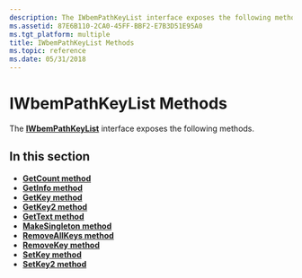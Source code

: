 ```yaml
---
description: The IWbemPathKeyList interface exposes the following methods.
ms.assetid: 87E6B110-2CA0-45FF-BBF2-E7B3D51E95A0
ms.tgt_platform: multiple
title: IWbemPathKeyList Methods
ms.topic: reference
ms.date: 05/31/2018
---
```


# IWbemPathKeyList Methods

The [**IWbemPathKeyList**](/windows/desktop/api/Wmiutils/nn-wmiutils-iwbempathkeylist) interface exposes the following methods.

## In this section

-   [**GetCount method**](/windows/desktop/api/Wmiutils/nf-wmiutils-iwbempathkeylist-getcount)
-   [**GetInfo method**](/windows/desktop/api/Wmiutils/nf-wmiutils-iwbempathkeylist-getinfo)
-   [**GetKey method**](/windows/desktop/api/Wmiutils/nf-wmiutils-iwbempathkeylist-getkey)
-   [**GetKey2 method**](/windows/desktop/api/Wmiutils/nf-wmiutils-iwbempathkeylist-getkey2)
-   [**GetText method**](/windows/desktop/api/Wmiutils/nf-wmiutils-iwbempathkeylist-gettext)
-   [**MakeSingleton method**](/windows/desktop/api/Wmiutils/nf-wmiutils-iwbempathkeylist-makesingleton)
-   [**RemoveAllKeys method**](/windows/desktop/api/Wmiutils/nf-wmiutils-iwbempathkeylist-removeallkeys)
-   [**RemoveKey method**](/windows/desktop/api/Wmiutils/nf-wmiutils-iwbempathkeylist-removekey)
-   [**SetKey method**](/windows/desktop/api/Wmiutils/nf-wmiutils-iwbempathkeylist-setkey)
-   [**SetKey2 method**](/windows/desktop/api/Wmiutils/nf-wmiutils-iwbempathkeylist-setkey2)

 

 



